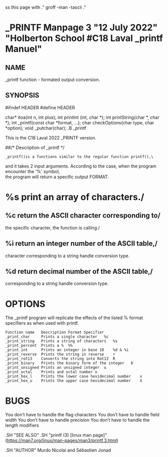  ss this page with 
.\" groff -man -tascii
.\"

# _PRINTF Manpage 3 "12 July 2022" "Holberton School #C18 Laval _printf Manuel" 

## NAME
_printf function - formated output conversion.

## SYNOPSIS

#ifndef HEADER
#define HEADER

char* itoa(int n, int plus);
int printInt (int, char *);
int printString(char *, char *);
int _printf(const char *format, ...);
char checkOptions(char type, char *option);
void _putchar(char);
.B _printf

This is the C18 Laval 2022 _PRINTF version.

##/* Description of _printf */

    _printf()is a functions similar to the regular function printf(),\
and it takes 2 input arguments.
According to the case, when the program encounter the '%' symbol,\
the program will return a specific output FORMAT.


# %s print an array of characters./


## %c return the ASCII character corresponding to/
the specific character, the function is calling./


## %i return an integer number of the ASCII table,/
character corresponding to a string handle conversion type.


## %d return decimal number of the ASCII table,/
corresponding to a string handle conversion type.

# OPTIONS 
The _printf program will replicate the effects of the listed % format specifiers as when used with printf.

    Function name   Description Format Specifier
    _print_char     Prints a single character   %c
    _print_string   Prints a string of characters   %s
    _print_percent  Prints a %  %%
    _print_int      Prints an integer in base 10    %d & %i
    _print_reverse  Prints the string in reverse    r
    _print_rot13    Converts the string into Rot13  R
    _print_binary   Prints the binary form of the integer   b
    _print_unsigned Prints an unsigned integer  u
    _print_octal    Prints and octal number o
    _print_hex_l    Prints the lower case hexidecimal number    x
    _print_hex_u    Prints the upper case hexidecimal number    X

# BUGS
You don’t have to handle the flag characters
You don’t have to handle field width
You don’t have to handle precision
You don’t have to handle the length modifiers

.SH "SEE ALSO"
.SH "printf (3) [linux man page]"
(https://man7.org/linux/man-pages/man3/printf.3.html)

.SH "AUTHOR"
Murdo Nicolai and Sébastien Jonad

